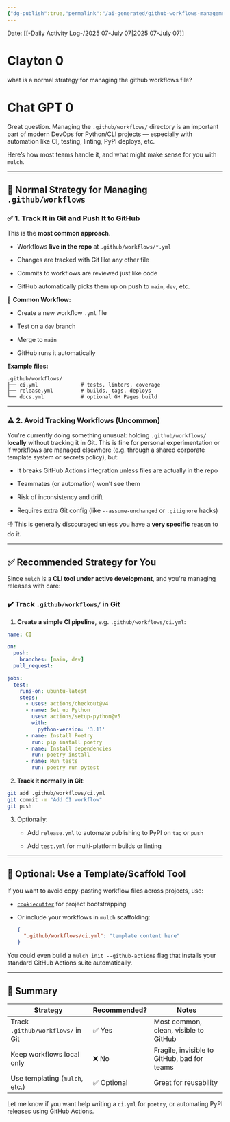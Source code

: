 ```yaml
---
{"dg-publish":true,"permalink":"/ai-generated/github-workflows-management/","noteIcon":"","created":"2025-07-07T13:13:36.065-05:00"}
---
```


Date: [[-Daily Activity Log-/2025 07-July 07\|2025 07-July 07]]

# Clayton 0
what is  a normal strategy for managing the github workflows file?

# Chat GPT 0
Great question. Managing the `.github/workflows/` directory is an important part of modern DevOps for Python/CLI projects — especially with automation like CI, testing, linting, PyPI deploys, etc.

Here’s how most teams handle it, and what might make sense for you with `mulch`.

---

## 🧱 Normal Strategy for Managing `.github/workflows`

### ✅ **1. Track It in Git and Push It to GitHub**

This is the **most common approach**.

- Workflows **live in the repo** at `.github/workflows/*.yml`
    
- Changes are tracked with Git like any other file
    
- Commits to workflows are reviewed just like code
    
- GitHub automatically picks them up on push to `main`, `dev`, etc.
    

🔁 **Common Workflow:**

- Create a new workflow `.yml` file
    
- Test on a `dev` branch
    
- Merge to `main`
    
- GitHub runs it automatically
    

**Example files:**

```plaintext
.github/workflows/
├── ci.yml              # tests, linters, coverage
├── release.yml         # builds, tags, deploys
└── docs.yml            # optional GH Pages build
```

---

### ⚠️ **2. Avoid Tracking Workflows (Uncommon)**

You're currently doing something unusual: holding `.github/workflows/` **locally** without tracking it in Git. This is fine for personal experimentation or if workflows are managed elsewhere (e.g. through a shared corporate template system or secrets policy), but:

- It breaks GitHub Actions integration unless files are actually in the repo
    
- Teammates (or automation) won’t see them
    
- Risk of inconsistency and drift
    
- Requires extra Git config (like `--assume-unchanged` or `.gitignore` hacks)
    

👎 This is generally discouraged unless you have a **very specific** reason to do it.

---

## ✅ Recommended Strategy for You

Since `mulch` is a **CLI tool under active development**, and you're managing releases with care:

### ✔️ Track `.github/workflows/` in Git

1. **Create a simple CI pipeline**, e.g. `.github/workflows/ci.yml`:
    

```yaml
name: CI

on:
  push:
    branches: [main, dev]
  pull_request:

jobs:
  test:
    runs-on: ubuntu-latest
    steps:
      - uses: actions/checkout@v4
      - name: Set up Python
        uses: actions/setup-python@v5
        with:
          python-version: '3.11'
      - name: Install Poetry
        run: pip install poetry
      - name: Install dependencies
        run: poetry install
      - name: Run tests
        run: poetry run pytest
```

2. **Track it normally in Git**:
    

```bash
git add .github/workflows/ci.yml
git commit -m "Add CI workflow"
git push
```

3. Optionally:
    
    - Add `release.yml` to automate publishing to PyPI on `tag` or `push`
        
    - Add `test.yml` for multi-platform builds or linting
        

---

## 🧪 Optional: Use a Template/Scaffold Tool

If you want to avoid copy-pasting workflow files across projects, use:

- [`cookiecutter`](https://github.com/cookiecutter/cookiecutter) for project bootstrapping
    
- Or include your workflows in `mulch` scaffolding:
    
    ```json
    {
      ".github/workflows/ci.yml": "template content here"
    }
    ```
    

You could even build a `mulch init --github-actions` flag that installs your standard GitHub Actions suite automatically.

---

## 🔑 Summary

|Strategy|Recommended?|Notes|
|---|---|---|
|Track `.github/workflows/` in Git|✅ Yes|Most common, clean, visible to GitHub|
|Keep workflows local only|❌ No|Fragile, invisible to GitHub, bad for teams|
|Use templating (`mulch`, etc.)|✅ Optional|Great for reusability|

Let me know if you want help writing a `ci.yml` for `poetry`, or automating PyPI releases using GitHub Actions.